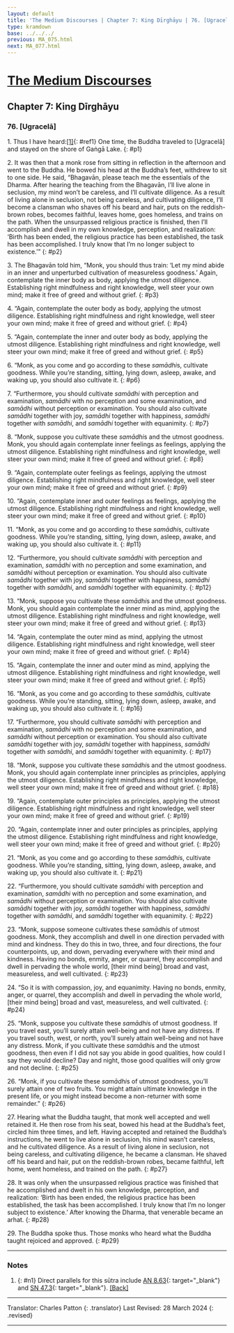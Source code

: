 ```yaml
---
layout: default
title: 'The Medium Discourses | Chapter 7: King Dīrghāyu | 76. [Ugracelā]'
type: kramdown
base: ../../../
previous: MA_075.html
next: MA_077.html
---
```


# [The Medium Discourses](index.html)
## Chapter 7: King Dīrghāyu
### 76. [Ugracelā]

1\. Thus I have heard:[\[1\]](#n1){: #ref1} One time, the Buddha traveled to [Ugracelā] and stayed on the shore of Gaṅgā Lake.
{: #p1}

2\. It was then that a monk rose from sitting in reflection in the afternoon and went to the Buddha. He bowed his head at the Buddha’s feet, withdrew to sit to one side. He said, “Bhagavān, please teach me the essentials of the Dharma. After hearing the teaching from the Bhagavān, I’ll live alone in seclusion, my mind won’t be careless, and I’ll cultivate diligence. As a result of living alone in seclusion, not being careless, and cultivating diligence, I’ll become a clansman who shaves off his beard and hair, puts on the reddish-brown robes, becomes faithful, leaves home, goes homeless, and trains on the path. When the unsurpassed religious practice is finished, then I’ll accomplish and dwell in my own knowledge, perception, and realization: ‘Birth has been ended, the religious practice has been established, the task has been accomplished. I truly know that I’m no longer subject to existence.’”
{: #p2}

3\. The Bhagavān told him, “Monk, you should thus train: ‘Let my mind abide in an inner and unperturbed cultivation of measureless goodness.’ Again, contemplate the inner body as body, applying the utmost diligence. Establishing right mindfulness and right knowledge, well steer your own mind; make it free of greed and without grief.
{: #p3}

4\. “Again, contemplate the outer body as body, applying the utmost diligence. Establishing right mindfulness and right knowledge, well steer your own mind; make it free of greed and without grief.
{: #p4}

5\. “Again, contemplate the inner and outer body as body, applying the utmost diligence. Establishing right mindfulness and right knowledge, well steer your own mind; make it free of greed and without grief.
{: #p5}

6\. “Monk, as you come and go according to these *samādhi*s, cultivate goodness. While you’re standing, sitting, lying down, asleep, awake, and waking up, you should also cultivate it.
{: #p6}

7\. “Furthermore, you should cultivate *samādhi* with perception and examination, *samādhi* with no perception and some examination, and *samādhi* without perception or examination. You should also cultivate *samādhi* together with joy, *samādhi* together with happiness, *samādhi* together with *samādhi*, and *samādhi* together with equanimity.
{: #p7}

8\. “Monk, suppose you cultivate these *samādhi*s and the utmost goodness. Monk, you should again contemplate inner feelings as feelings, applying the utmost diligence. Establishing right mindfulness and right knowledge, well steer your own mind; make it free of greed and without grief.
{: #p8}

9\. “Again, contemplate outer feelings as feelings, applying the utmost diligence. Establishing right mindfulness and right knowledge, well steer your own mind; make it free of greed and without grief.
{: #p9}

10\. “Again, contemplate inner and outer feelings as feelings, applying the utmost diligence. Establishing right mindfulness and right knowledge, well steer your own mind; make it free of greed and without grief.
{: #p10}

11\. “Monk, as you come and go according to these *samādhi*s, cultivate goodness. While you’re standing, sitting, lying down, asleep, awake, and waking up, you should also cultivate it.
{: #p11}

12\. “Furthermore, you should cultivate *samādhi* with perception and examination, *samādhi* with no perception and some examination, and *samādhi* without perception or examination. You should also cultivate *samādhi* together with joy, *samādhi* together with happiness, *samādhi* together with *samādhi*, and *samādhi* together with equanimity.
{: #p12}

13\. “Monk, suppose you cultivate these *samādhi*s and the utmost goodness. Monk, you should again contemplate the inner mind as mind, applying the utmost diligence. Establishing right mindfulness and right knowledge, well steer your own mind; make it free of greed and without grief.
{: #p13}

14\. “Again, contemplate the outer mind as mind, applying the utmost diligence. Establishing right mindfulness and right knowledge, well steer your own mind; make it free of greed and without grief.
{: #p14}

15\. “Again, contemplate the inner and outer mind as mind, applying the utmost diligence. Establishing right mindfulness and right knowledge, well steer your own mind; make it free of greed and without grief.
{: #p15}

16\. “Monk, as you come and go according to these *samādhi*s, cultivate goodness. While you’re standing, sitting, lying down, asleep, awake, and waking up, you should also cultivate it.
{: #p16}

17\. “Furthermore, you should cultivate *samādhi* with perception and examination, *samādhi* with no perception and some examination, and *samādhi* without perception or examination. You should also cultivate *samādhi* together with joy, *samādhi* together with happiness, *samādhi* together with *samādhi*, and *samādhi* together with equanimity.
{: #p17}

18\. “Monk, suppose you cultivate these *samādhi*s and the utmost goodness. Monk, you should again contemplate inner principles as principles, applying the utmost diligence. Establishing right mindfulness and right knowledge, well steer your own mind; make it free of greed and without grief.
{: #p18}

19\. “Again, contemplate outer principles as principles, applying the utmost diligence. Establishing right mindfulness and right knowledge, well steer your own mind; make it free of greed and without grief.
{: #p19}

20\. “Again, contemplate inner and outer principles as principles, applying the utmost diligence. Establishing right mindfulness and right knowledge, well steer your own mind; make it free of greed and without grief.
{: #p20}

21\. “Monk, as you come and go according to these *samādhi*s, cultivate goodness. While you’re standing, sitting, lying down, asleep, awake, and waking up, you should also cultivate it.
{: #p21}

22\. “Furthermore, you should cultivate *samādhi* with perception and examination, *samādhi* with no perception and some examination, and *samādhi* without perception or examination. You should also cultivate *samādhi* together with joy, *samādhi* together with happiness, *samādhi* together with *samādhi*, and *samādhi* together with equanimity.
{: #p22}

23\. “Monk, suppose someone cultivates these *samādhi*s of utmost goodness. Monk, they accomplish and dwell in one direction pervaded with mind and kindness. They do this in two, three, and four directions, the four counterpoints, up, and down, pervading everywhere with their mind and kindness. Having no bonds, enmity, anger, or quarrel, they accomplish and dwell in pervading the whole world, [their mind being] broad and vast, measureless, and well cultivated.
{: #p23}

24\. “So it is with compassion, joy, and equanimity. Having no bonds, enmity, anger, or quarrel, they accomplish and dwell in pervading the whole world, [their mind being] broad and vast, measureless, and well cultivated.
{: #p24}

25\. “Monk, suppose you cultivate these *samādhi*s of utmost goodness. If you travel east, you’ll surely attain well-being and not have any distress. If you travel south, west, or north, you’ll surely attain well-being and not have any distress. Monk, if you cultivate these *samādhi*s and the utmost goodness, then even if I did not say you abide in good qualities, how could I say they would decline? Day and night, those good qualities will only grow and not decline.
{: #p25}

26\. “Monk, if you cultivate these *samādhi*s of utmost goodness, you’ll surely attain one of two fruits. You might attain ultimate knowledge in the present life, or you might instead become a non-returner with some remainder.”
{: #p26}

27\. Hearing what the Buddha taught, that monk well accepted and well retained it. He then rose from his seat, bowed his head at the Buddha’s feet, circled him three times, and left. Having accepted and retained the Buddha’s instructions, he went to live alone in seclusion, his mind wasn’t careless, and he cultivated diligence. As a result of living alone in seclusion, not being careless, and cultivating diligence, he became a clansman. He shaved off his beard and hair, put on the reddish-brown robes, became faithful, left home, went homeless, and trained on the path.
{: #p27}

28\. It was only when the unsurpassed religious practice was finished that he accomplished and dwelt in his own knowledge, perception, and realization: ‘Birth has been ended, the religious practice has been established, the task has been accomplished. I truly know that I’m no longer subject to existence.’ After knowing the Dharma, that venerable became an arhat.
{: #p28}

29\. The Buddha spoke thus. Those monks who heard what the Buddha taught rejoiced and approved.
{: #p29}

---

### Notes
1. {: #n1} Direct parallels for this sūtra include [AN 8.63](https://suttacentral.net/an8.63){: target="_blank"} and [SN 47.3](https://suttacentral.net/sn47.3){: target="_blank"}. [\[Back\]](#ref1)

---

Translator: Charles Patton
{: .translator}
Last Revised: 28 March 2024
{: .revised}

---
